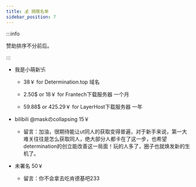 ```yaml
---
title: 💰 捐赠名单
sidebar_position: 7
---
```


:::info

赞助排序不分前后。

:::

- 我是小萌新卐

  - 38￥ for Determination.top 域名

  - 2.50$ or 18￥ for Frantech下载服务器 一个月

  - 59.88$ or 425.29￥ for LayerHost下载服务器 一年

- bilibili @maskのcollapsing 15￥

  - 留言：加油，很期待能让ut同人的获取变得普遍，对于新手来说，第一大难关往往是怎么获取同人，绝大部分人都卡在了这一步，也希望determination的创立能改善这一局面！玩的人多了，圈子也就焕发新的生机了。

- 未署名 50￥
  -  留言：你不会拿去吃肯德基吧233

